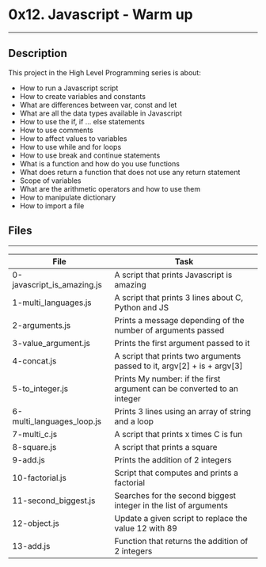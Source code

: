 # 0x12. Javascript - Warm up
---


## Description
This project in the High Level Programming series is about:
* How to run a Javascript script
* How to create variables and constants
* What are differences between var, const and let
* What are all the data types available in Javascript
* How to use the if, if ... else statements
* How to use comments
* How to affect values to variables
* How to use while and for loops
* How to use break and continue statements
* What is a function and how do you use functions
* What does return a function that does not use any return statement
* Scope of variables
* What are the arithmetic operators and how to use them
* How to manipulate dictionary
* How to import a file


## Files
---
File|Task
---|---
0-javascript_is_amazing.js | A script that prints Javascript is amazing
1-multi_languages.js | A script that prints 3 lines about C, Python and JS
2-arguments.js | Prints a message depending of the number of arguments passed
3-value_argument.js | Prints the first argument passed to it
4-concat.js | A script that prints two arguments passed to it, argv[2] + is + argv[3]
5-to_integer.js | Prints My number: <first argument converted in integer> if the first argument can be converted to an integer
6-multi_languages_loop.js | Prints 3 lines using an array of string and a loop
7-multi_c.js | A script that prints x times C is fun
8-square.js | A script that prints a square
9-add.js | Prints the addition of 2 integers
10-factorial.js | Script that computes and prints a factorial
11-second_biggest.js | Searches for the second biggest integer in the list of arguments
12-object.js | Update a given script to replace the value 12 with 89
13-add.js | Function that returns the addition of 2 integers